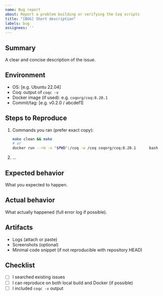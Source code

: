```yaml
---
name: Bug report
about: Report a problem building or verifying the Coq scripts
title: "[BUG] Short description"
labels: bug
assignees: ''
---
```


## Summary
A clear and concise description of the issue.

## Environment
- OS: [e.g. Ubuntu 22.04]
- Coq: output of `coqc -v`
- Docker image (if used): e.g. `coqorg/coq:8.20.1`
- Commit/tag: [e.g. v0.2.0 / abcdef1]

## Steps to Reproduce
1. Commands you ran (prefer exact copy):
   ```bash
   make clean && make
   # or
   docker run --rm -v "$PWD":/coq -w /coq coqorg/coq:8.20.1      bash -lc 'coqc -Q . "" FLT-new.v && coqc -Q . "" FLT-old.v'
   ```
2. ...

## Expected behavior
What you expected to happen.

## Actual behavior
What actually happened (full error log if possible).

## Artifacts
- Logs (attach or paste)
- Screenshots (optional)
- Minimal code snippet (if not reproducible with repository HEAD)

## Checklist
- [ ] I searched existing issues
- [ ] I can reproduce on both local build and Docker (if possible)
- [ ] I included `coqc -v` output
